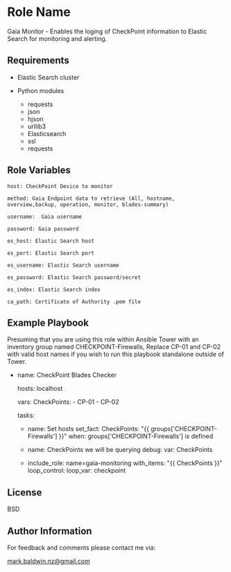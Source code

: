 # Role Name

Gaia Monitor - Enables the loging of CheckPoint information to Elastic Search for monitoring and alerting.

## Requirements

- Elastic Search cluster

- Python modules
  - requests
  - json
  - hjson
  - urllib3
  - Elasticsearch
  - ssl
  - requests

## Role Variables

    host: CheckPoint Device to monitor

    method: Gaia Endpoint data to retrieve (All, hostname, overview,backup, operation, monitor, blades-summary)

    username:  Gaia username

    password: Gaia password

    es_host: Elastic Search host

    es_port: Elastic Search port

    es_username: Elastic Search username

    es_password: Elastic Search password/secret

    es_index: Elastic Search index

    ca_path: Certificate of Authority .pem file

## Example Playbook

Presuming that you are using this role within Ansible Tower with an inventory group named CHECKPOINT-Firewalls, Replace CP-01 and CP-02 with valid host names if you wish to run this playbook standalone outside of Tower.

- name: CheckPoint Blades Checker

  hosts: localhost

  vars:
  CheckPoints: - CP-01 - CP-02

  tasks:

  - name: Set hosts
    set_fact:
    CheckPoints: "{{ groups['CHECKPOINT-Firewalls'] }}"
    when: groups['CHECKPOINT-Firewalls'] is defined

  - name: CheckPoints we will be querying
    debug:
    var: CheckPoints

  - include_role: name=gaia-monitoring
    with_items: "{{ CheckPoints }}"  
    loop_control:
    loop_var: checkpoint

## License

BSD

## Author Information

For feedback and comments please contact me via:

mark.baldwin.nz@gmail.com
